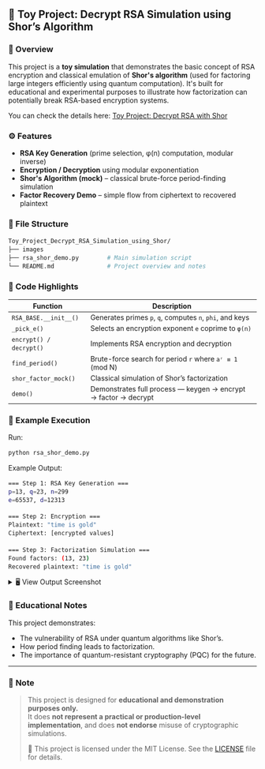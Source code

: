 ## 🔐 Toy Project: Decrypt RSA Simulation using Shor’s Algorithm

### 📌 Overview

This project is a **toy simulation** that demonstrates the basic concept of RSA encryption and classical emulation of **Shor's algorithm** (used for factoring large integers efficiently using quantum computation).
It's built for educational and experimental purposes to illustrate how factorization can potentially break RSA-based encryption systems.

You can check the details here:
[Toy Project: Decrypt RSA with Shor](https://www.notion.so/Toy-Project-Decrypt-RSA-with-Shor-280224f27a318002b2cfcc7bee1acaa0?source=copy_link)
### ⚙️ Features
  - **RSA Key Generation** (prime selection, φ(n) computation, modular inverse)
  - **Encryption / Decryption** using modular exponentiation 
  - **Shor's Algorithm (mock)** – classical brute-force period-finding simulation
  - **Factor Recovery Demo** – simple flow from ciphertext to recovered plaintext


### 🧮 File Structure  

```bash
Toy_Project_Decrypt_RSA_Simulation_using_Shor/
├── images
├── rsa_shor_demo.py        # Main simulation script
└── README.md               # Project overview and notes
```


### 🧰 Code Highlights

Function | Description
|--      |--
`RSA_BASE.__init__()` | Generates primes `p`, `q`, computes `n`, `phi`, and keys
`_pick_e()` | Selects an encryption exponent `e` coprime to `φ(n)`
`encrypt() / decrypt()` | Implements RSA encryption and decryption
`find_period()` | Brute-force search for period `r` where `aʳ ≡ 1` (mod N)
`shor_factor_mock()` | Classical simulation of Shor’s factorization
`demo()` | Demonstrates full process — keygen → encrypt → factor → decrypt

### 🧩 Example Execution

Run:
```bash
python rsa_shor_demo.py
```

Example Output:
```bash
=== Step 1: RSA Key Generation ===
p=13, q=23, n=299
e=65537, d=12313

=== Step 2: Encryption ===
Plaintext: "time is gold"
Ciphertext: [encrypted values]

=== Step 3: Factorization Simulation ===
Found factors: (13, 23)
Recovered plaintext: "time is gold"
```
<details>
  <summary>🖥️ View Output Screenshot</summary>

  ![poster](./images/Output_image.png)

</details>



### 🚀 Educational Notes

This project demonstrates:

- The vulnerability of RSA under quantum algorithms like Shor’s.
- How period finding leads to factorization.
- The importance of quantum-resistant cryptography (PQC) for the future.

---
### 📌 **Note**

>This project is designed for **educational and demonstration purposes only.**  
>It does **not represent a practical or production-level implementation**, and does **not endorse** misuse of cryptographic simulations.
>
>
>📄 This project is licensed under the MIT License. See the [LICENSE](./LICENSE) file for details.


